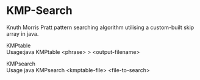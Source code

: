 # KMP-Search
Knuth Morris Pratt pattern searching algorithm utilising a custom-built skip array in java.<br>

KMPtable <br>
Usage:java KMPtable \<phrase\> \> \<output-filename>

KMPsearch <br>
Usage java KMPsearch \<kmptable-file\> \<file-to-search\>
